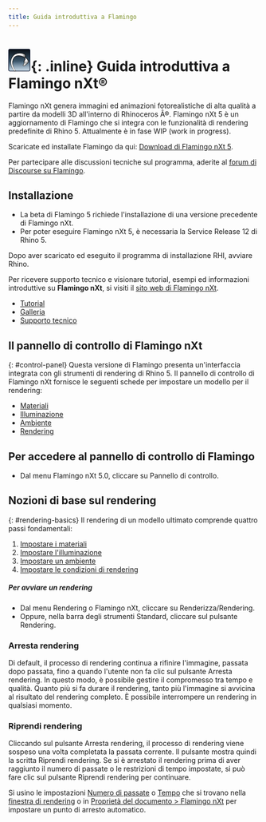 ```yaml
---
title: Guida introduttiva a Flamingo
---
```

<!-- TODO: This page mentions "Work in Progress" and "Flamingo Beta" and has to be updated once Flamingo has been released -->

# ![images/flamingotab.svg](images/flamingotab.svg){: .inline} Guida introduttiva a Flamingo nXt®
Flamingo nXt genera immagini ed animazioni fotorealistiche di alta qualità a partire da modelli 3D all'interno di Rhinoceros Â®. Flamingo nXt 5 è un aggiornamento di Flamingo che si integra con le funzionalità di rendering predefinite di Rhino 5. Attualmente è in fase WIP (work in progress).

Scaricate ed installate Flamingo da qui: [Download di Flamingo nXt 5](http://www.rhino3d.com/download/flamingo/5/beta).

Per partecipare alle discussioni tecniche sul programma, aderite al [forum di Discourse su Flamingo](http://discourse.mcneel.com/c/rendering/flamingo).

## Installazione

* La beta di Flamingo 5 richiede l'installazione di una versione precedente di Flamingo nXt.
* Per poter eseguire Flamingo nXt 5, è necessaria la Service Release 12 di Rhino 5.

Dopo aver scaricato ed eseguito il programma di installazione RHI, avviare Rhino.

Per ricevere supporto tecnico e visionare tutorial, esempi ed informazioni introduttive su **Flamingo nXt**, si visiti il [sito web di Flamingo nXt](http://nxt.flamingo3d.com/).

* [Tutorial](http://nxt.flamingo3d.com/page/tutorial-e-documentazione)
* [Galleria](http://nxt.flamingo3d.com/photo)
* [Supporto tecnico](http://nxt.flamingo3d.com/forum)

## Il pannello di controllo di Flamingo nXt
{: #control-panel}
Questa versione di Flamingo presenta un'interfaccia integrata con gli strumenti di rendering di Rhino 5. Il pannello di controllo di Flamingo nXt fornisce le seguenti schede per impostare un modello per il rendering:

* [Materiali](materials-tab.html)
* [Illuminazione](lighting-tab.html)
* [Ambiente](environment-tab.html)
* [Rendering](render-tab.html)

## Per accedere al pannello di controllo di Flamingo
* Dal menu Flamingo nXt 5.0, cliccare su Pannello di controllo.

## Nozioni di base sul rendering
{: #rendering-basics}
Il rendering di un modello ultimato comprende quattro passi fondamentali:

 1. [Impostare i materiali](material-editor.html)
 1. [Impostare l'illuminazione](lighting-tab.html)
 1. [Impostare un ambiente](environment-tab.html)
 1. [Impostare le condizioni di rendering](render-tab.html)

##### Per avviare un rendering
* Dal menu Rendering o Flamingo nXt, cliccare su Renderizza/Rendering.
* Oppure, nella barra degli strumenti Standard, cliccare sul pulsante Rendering.

### Arresta rendering
Di default, il processo di rendering continua a rifinire l'immagine, passata dopo passata, fino a quando l'utente non fa clic sul pulsante Arresta rendering. In questo modo, è possibile gestire il compromesso tra tempo e qualità. Quanto più si fa durare il rendering, tanto più l'immagine si avvicina al risultato del rendering completo. È possibile interrompere un rendering in qualsiasi momento.

###  Riprendi rendering
Cliccando sul pulsante Arresta rendering, il processo di rendering viene sospeso una volta completata la passata corrente.
Il pulsante mostra quindi la scritta Riprendi rendering. Se si è arrestato il rendering prima di aver raggiunto il numero di passate o le restrizioni di tempo impostate, si può fare clic sul pulsante Riprendi rendering per continuare.

Si usino le impostazioni [Numero di passate](render-window.html#number-of-passes) o [Tempo](render-window.html#time) che si trovano nella [finestra di rendering](render-window.html) o in [Proprietà del documento > Flamingo nXt](documentproperties-flamingo.html) per impostare un punto di arresto automatico.